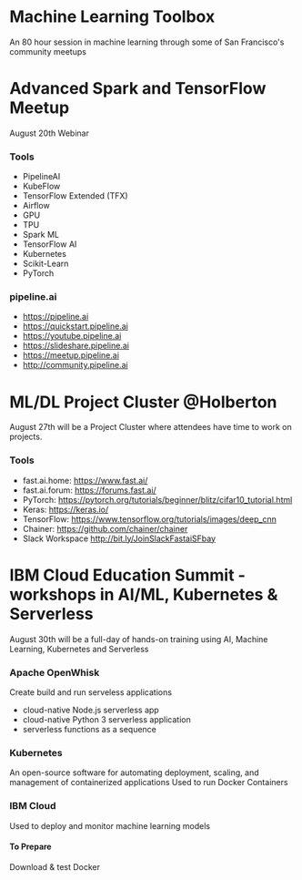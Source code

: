 # Machine Learning Toolbox
An 80 hour session in machine learning through some of San Francisco's community meetups 

# Advanced Spark and TensorFlow Meetup
August 20th Webinar 

### Tools
- PipelineAI
- KubeFlow
- TensorFlow Extended (TFX)
- Airflow
- GPU
- TPU
- Spark ML
- TensorFlow AI
- Kubernetes
- Scikit-Learn
- PyTorch

### pipeline.ai
- https://pipeline.ai
- https://quickstart.pipeline.ai
- https://youtube.pipeline.ai
- https://slideshare.pipeline.ai
- https://meetup.pipeline.ai
- http://community.pipeline.ai

# ML/DL Project Cluster @Holberton 
August 27th will be a Project Cluster where attendees have time to work on projects.

### Tools

- fast.ai.home:		https://www.fast.ai/
- fast.ai.forum: 	https://forums.fast.ai/
- PyTorch: 			https://pytorch.org/tutorials/beginner/blitz/cifar10_tutorial.html
- Keras: 			https://keras.io/
- TensorFlow: 		https://www.tensorflow.org/tutorials/images/deep_cnn
- Chainer: 			https://github.com/chainer/chainer
- Slack Workspace 	http://bit.ly/JoinSlackFastaiSFbay

# IBM Cloud Education Summit - workshops in AI/ML, Kubernetes & Serverless
August 30th will be a full-day of hands-on training using AI, Machine Learning, Kubernetes and Serverless

### Apache OpenWhisk
Create build and run serveless applications
- cloud-native Node.js serverless app
- cloud-native Python 3 serverless application
- serverless functions as a sequence


### Kubernetes
An open-source software for automating deployment, scaling, and management of containerized applications
Used to run Docker Containers

### IBM Cloud
Used to deploy and monitor machine learning models

#### To Prepare
Download & test Docker
